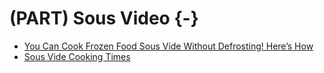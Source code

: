# (PART) Sous Video {-}

- [You Can Cook Frozen Food Sous Vide Without Defrosting! Here’s How](https://www.chefsteps.com/activities/you-can-cook-frozen-food-sous-vide-without-defrosting-here-s-how)
- [Sous Vide Cooking Times](https://www.chefsteps.com/activities/sous-vide-time-and-temperature-guide)
